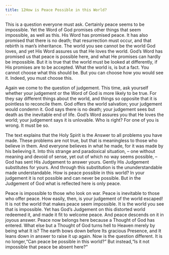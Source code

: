 ```yaml
---
title: 12How is Peace Possible in this World?
---
```


This is a question everyone must ask. Certainly peace seems to be
impossible. Yet the Word of God promises other things that seem
impossible, as well as this. His Word has promised peace. It has also
promised that there is no death; that resurrection must occur, and that
rebirth is man’s inheritance. The world you see cannot be the world God
loves, and yet His Word assures us that He loves the world. God’s Word
has promised us that peace is possible here, and what He promises can
hardly be impossible. But it is true that the world must be looked at
differently, if His promises are to be accepted. What the world is, is
but a fact. You cannot choose what this should be. But you can choose how
you would see it. Indeed, you must choose this.

Again we come to the question of judgement. This time, ask yourself
whether your judgement or the Word of God is more likely to be true. For
they say different things about the world, and things so opposite that
it is pointless to reconcile them. God offers the world salvation; your
judgement would condemn it. God says there is no death; your judgement
sees but death as the inevitable end of life. God’s Word assures you
that He loves the world; your judgement says it is unlovable. Who is
right? For one of you is wrong. It must be so.

The text explains that the Holy Spirit is the Answer to all problems you
have made. These problems are not true, but that is meaningless to those
who believe in them. And everyone believes in what he made, for it was
made by his believing it. Into this strange and paradoxical situation, –
one without meaning and devoid of sense, yet out of which no way seems
possible, – God has sent His Judgement to answer yours. Gently His
Judgement substitutes for yours. And through this substitution is the
ununderstandable made understandable. How is peace possible in this
world? In your judgement it is not possible and can never be possible.
But in the Judgement of God what is reflected here is only peace.

Peace is impossible to those who look on war. Peace is inevitable to
those who offer peace. How easily, then, is your judgement of the world
escaped! It is not the world that makes peace
seem impossible. It is the world you see that is impossible. Yet has
God’s Judgement on this distorted world redeemed it, and made it fit to
welcome peace. And peace descends on it in joyous answer. Peace now
belongs here because a Thought of God has entered. What else but a
Thought of God turns hell to Heaven merely by being what It is? The
earth bows down before Its gracious Presence, and It leans down in
answer to raise it up again. Now is the question different. It is no
longer,“Can peace be possible in this world?” But instead,“Is it not
impossible that peace be absent here?”

